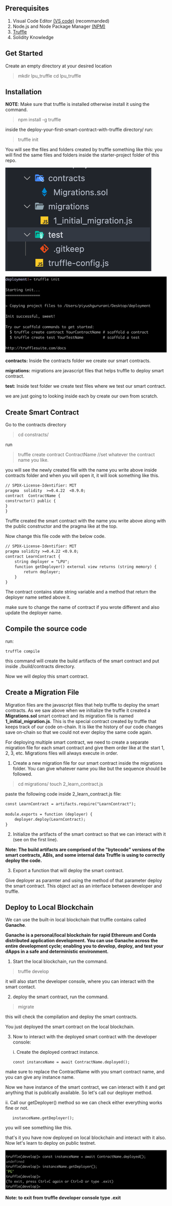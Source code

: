 ﻿## Prerequisites

1. Visual Code Editor [(VS code)](https://code.visualstudio.com/) (recommanded)
2. Node.js and Node Package Manager [(NPM)](https://nodejs.org/en/)
3. [Truffle](https://trufflesuite.com/)
4. Solidity Knowledge

## Get Started

Create an empty directory at your desired location

>  mkdir lpu_truffle
>  cd lpu_truffle

## Installation

**NOTE**: Make sure that truffle is installed otherwise install it using the command.

> npm install -g  truffle

inside the deploy-your-first-smart-contract-with-truffle directory/ run:

>  truffle init

You will see the files and folders created by truffle something like this: you will find the same files and folders inside the starter-project folder of this repo.



![image1.png](./image1.png)



![image2.png](./image2.png)

**contracts:** Inside the contracts folder we create our smart contracts.

**migrations:** migrations are javascript files that helps truffle to deploy smart contract.

**test:** Inside test folder we create test files where we test our smart contract.

we are just going to looking inside each by create our own from scratch.

## Create Smart Contract

Go to the contracts directory

> cd constracts/

run

> truffle create contract ContractName //set whatever the contract name you like.

you will see the newly created file with the name you write above inside contracts folder and when you will open it, it will look something like this.

```
// SPDX-License-Identifier: MIT
pragma  solidity  >=0.4.22  <0.9.0;
contract  ContractName {
constructor() public {
}
}
```

Truffle created the smart contract with the name you write above along with the public constructor and the pragma like at the top.

Now change this file code with the below code.

```
// SPDX-License-Identifier: MIT
pragma solidity >=0.4.22 <0.9.0;
contract LearnContract {
    string deployer = "LPU";
    function getDeployer() external view returns (string memory) {
        return deployer;
    }
}
```

The contract contains state string variable and a method that return the deployer name setted above it.

make sure to change the name of contract if you wrote different and also update the deployer name.

## Compile the source code

run:

```
truffle compile
```

this command will create the build artifacts of the smart contract and put inside ./build/contracts directory.

Now we will deploy this smart contract.

## Create a Migration File

Migration files are the javascript files that help truffle to deploy the smart contracts. As we saw above when we initialize the truffle it created a **Migrations.sol** smart contract and its migration file is named **1_initial_migration.js**. This is the special contract created by truffle that keeps track of our code on-chain. It is like the history of our code changes save on-chain so that we could not ever deploy the same code again.

For deploying multiple smart contract, we need to create a separate migration file for each smart contract and give them order like at the start 1, 2, 3, etc. Migrations files will always execute in order.

1. Create a new migration file for our smart contract inside the migrations folder. You can give whatever name you like but the sequence should be followed.

> cd migrations/
> touch 2_learn_contract.js

paste the following code inside 2_learn_contract.js file:

```
const LearnContract = artifacts.require("LearnContract");

module.exports = function (deployer) {
    deployer.deploy(LearnContract);
}
```

2. Initialize the artifacts of the smart contract so that we can interact with it (see on the first line).

**Note: The build artifacts are comprised of the "bytecode" versions of the smart contracts, ABIs, and some internal data Truffle is using to correctly deploy the code.**

3. Export a function that will deploy the smart contract.

Give deployer as paramter and using the method of that parameter deploy the smart contract. This object act as an interface between developer and truffle.

## Deploy to Local Blockchain

We can use the built-in local blockchain that truffle contains called **Ganache**.

**Ganache is a personal/local blockchain for rapid Ethereum and Corda distributed application development. You can use Ganache across the entire development cycle; enabling you to develop, deploy, and test your dApps in a safe and deterministic environment.**

1. Start the local blockchain, run the command.

> truffle develop

it will also start the developer console, where you can interact with the smart contact.

2. deploy the smart contract, run the command.

> migrate

this will check the compilation and deploy the smart contracts.

You just deployed the smart contract on the local blockchain.

3. Now to interact with the deployed smart contract with the developer console:
   
   i. Create the deployed contract instance.
   
   ```
   const instanceName = await ContractName.deployed();
   ```

make sure to replace the ContractName with you smart contract name, and you can give any instance name.

Now we have instance of the smart contract, we can interact with it and get anything that is publically available. So let's call our deployer method.

ii. Call our getDeployer() method so we can check either everything works fine or not.

```
   instanceName.getDeployer();
```

you will see something like this.

that's it you have now deployed on local blockchain and interact with it also. Now let's learn to deploy on public testnet.

![image3.png](./image3.png)

**Note: to exit from truffle developer console type .exit**
